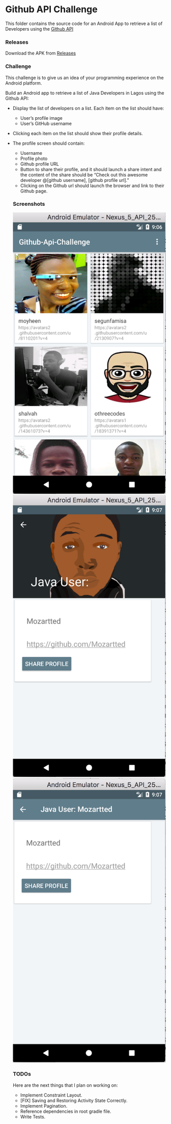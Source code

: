 # Github API Challenge

This folder contains the source code for an Android App to retrieve a list of Developers using the [Github API](https://developer.github.com/v3/search/#search-users)

 ### Releases
  
Download the APK from [Releases](https://github.com/TheDancerCodes/Github-Api-Challenge/releases/)
  
### Challenge

This challenge is to give us an idea of your programming experience on the Android platform.

Build an Android app to retrieve a list of Java Developers in Lagos using the Github API:
* Display the list of developers on a list. Each item on the list should have:
  * User’s profile image
  * User’s GitHub username
* Clicking each item on the list should show their profile details.
* The profile screen should contain:
  * Username
  * Profile photo
  * Github profile URL
  * Button to share their profile, and it should launch a share intent and the content of the share should be “Check out this awesome developer @[github username], [github profile url].”
  * Clicking on the Github url should launch the browser and link to their Github page.
  
  
  ### Screenshots

  ![Grid View](app/src/main/res/drawable/screen_shot1.png?raw=true "ScreenShot1") ![Detail View](app/src/main/res/drawable/screen_shot2.png?raw=true "ScreenShot2") ![Detail View](app/src/main/res/drawable/screen_shot3.png?raw=true "ScreenShot3")

  
  ### TODOs
  Here are the next things that I plan on working on:
  
  * Implement Constraint Layout.
  * [FIX] Saving and Restoring Activity State Correctly.
  * Implement Pagination.
  * Reference dependencies in root gradle file.
  * Write Tests.